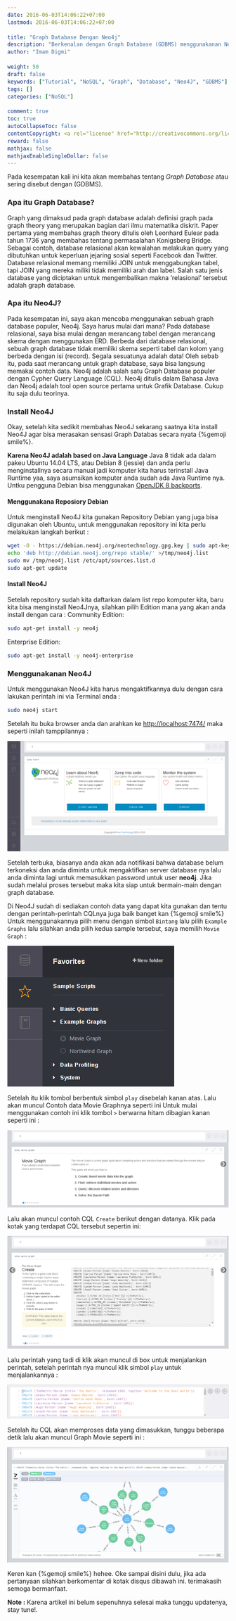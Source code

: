 ```yaml
---
date: 2016-06-03T14:06:22+07:00
lastmod: 2016-06-03T14:06:22+07:00

title: "Graph Database Dengan Neo4j"
description: "Berkenalan dengan Graph Database (GDBMS) menggunakanan Neo4J"
author: "Imam Digmi"

weight: 50
draft: false
keywords: ["Tutorial", "NoSQL", "Graph", "Database", "Neo4J", "GDBMS"]
tags: []
categories: ["NoSQL"]

comment: true
toc: true
autoCollapseToc: false
contentCopyright: <a rel="license" href="http://creativecommons.org/licenses/by-nc-nd/4.0/">CC BY-NC-ND 4.0</a>
reward: false
mathjax: false
mathjaxEnableSingleDollar: false
---
```


Pada kesempatan kali ini kita akan membahas tentang _Graph Database_ atau sering disebut dengan (GDBMS).
### Apa itu Graph Database?
Graph yang dimaksud pada graph database adalah definisi graph pada graph theory yang merupakan bagian dari ilmu matematika diskrit. Paper pertama yang membahas graph theory ditulis oleh Leonhard Eulear pada tahun 1736 yang membahas tentang permasalahan Konigsberg Bridge.
Sebagai contoh, database relasional akan kewalahan melakukan query yang dibutuhkan untuk keperluan jejaring sosial seperti Facebook dan Twitter. Database relasional memang memiliki JOIN untuk menggabungkan tabel, tapi JOIN yang mereka miliki tidak memiliki arah dan label. Salah satu jenis database yang diciptakan untuk mengembalikan makna ‘relasional’ tersebut adalah graph database.

### Apa itu Neo4J?
Pada kesempatan ini, saya akan mencoba menggunakan sebuah graph database populer, Neo4j. Saya harus mulai dari mana? Pada database relasional, saya bisa mulai dengan merancang tabel dengan merancang skema dengan menggunakan ERD. Berbeda dari database relasional, sebuah graph database tidak memiliki skema seperti tabel dan kolom yang berbeda dengan isi (record). Segala sesuatunya adalah data! Oleh sebab itu, pada saat merancang untuk graph database, saya bisa langsung memakai contoh data.
Neo4j adalah salah satu Graph Database populer dengan Cypher Query Language (CQL). Neo4j ditulis dalam Bahasa Java dan Neo4j adalah tool open source pertama untuk Grafik Database. Cukup itu saja dulu teorinya.

### Install Neo4J
Okay, setelah kita sedikit membahas Neo4J sekarang saatnya kita install Neo4J agar bisa merasakan sensasi Graph Databas secara nyata {%gemoji smile%}.

__Karena Neo4J adalah based on Java Language__
Java 8 tidak ada dalam pakeu Ubuntu 14.04 LTS, atau Debian 8 (jessie) dan anda perlu menginstallnya secara manual jadi komputer kita harus terinstall Java Runtime yaa, saya asumsikan komputer anda sudah ada Java Runtime nya.
Untku pengguna Debian bisa menggunakan [OpenJDK 8 backports](https://packages.debian.org/jessie-backports/openjdk-8-jdk).

#### Menggunakana Reposiory Debian
Untuk menginstall Neo4J kita gunakan Repository Debian yang juga bisa digunakan oleh Ubuntu, untuk menggunakan repository ini kita perlu melakukan langkah berikut :
``` bash
wget -O - https://debian.neo4j.org/neotechnology.gpg.key | sudo apt-key add -
echo 'deb http://debian.neo4j.org/repo stable/' >/tmp/neo4j.list
sudo mv /tmp/neo4j.list /etc/apt/sources.list.d
sudo apt-get update
```
#### Install Neo4J
Setelah repository sudah kita daftarkan dalam list repo komputer kita, baru kita bisa menginstall Neo4Jnya, silahkan pilih Edition mana yang akan anda install dengan cara :
Community Edition:
``` bash
sudo apt-get install -y neo4j
```
Enterprise Edition:
``` bash
sudo apt-get install -y neo4j-enterprise
```

### Menggunakanan Neo4J
Untuk menggunakan Neo4J kita harus mengaktifkannya dulu dengan cara lakukan perintah ini via Terminal anda :
``` bash
sudo neo4j start
```
Setelah itu buka browser anda dan arahkan ke [http://localhost:7474/](http://localhost:7474/) maka seperti inilah tamppilannya :

![Neo4j Homepage](/graph-database-dengan-neo4j/1.png)

Setelah terbuka, biasanya anda akan ada notifikasi bahwa database belum terkoneksi dan anda diminta untuk mengaktifkan server
database nya lalu anda diminta lagi untuk memasukkan password untuk user __neo4j__.
Jika sudah melalui proses tersebut maka kita siap untuk bermain-main dengan graph database.

Di Neo4J sudah di sediakan contoh data yang dapat kita gunakan dan tentu dengan perintah-perintah CQLnya juga baik banget kan {%gemoji smile%}
Untuk menggunakannya pilih menu dengan simbol ``Bintang`` lalu pilih ``Example Graphs`` lalu silahkan anda pilih kedua sample tersebut, saya memilih ``Movie Graph`` :

![Figure 1](/graph-database-dengan-neo4j/2.png)

Setelah itu klik tombol berbentuk simbol ``play`` disebelah kanan atas. Lalu akan muncul Contoh data Movie Graphnya seperti ini
Untuk mulai menggunakan contoh ini klik tombol ``>`` berwarna hitam dibagian kanan seperti ini :

![Figure 2](/graph-database-dengan-neo4j/3.png)

Lalu akan muncul contoh CQL ``Create`` berikut dengan datanya. Klik pada kotak yang terdapat CQL tersebut sepertin ini:

![Figure 3](/graph-database-dengan-neo4j/4.png)

Lalu perintah yang tadi di klik akan muncul di box untuk menjalankan perintah, setelah perintah nya muncul klik simbol ``play`` untuk menjalankannya :

![Figure 4](/graph-database-dengan-neo4j/5.png)

Setelah itu CQL akan memproses data yang dimasukkan, tunggu beberapa detik lalu akan muncul Graph Movie seperti ini :

![Figure 6](/graph-database-dengan-neo4j/6.png)

Keren kan {%gemoji smile%} hehee. Oke sampai disini dulu, jika ada pertanyaan silahkan berkomentar di kotak disqus dibawah ini.
terimakasih semoga bermanfaat.

__Note :__ Karena artikel ini belum sepenuhnya selesai maka tunggu updatenya, stay tune!.